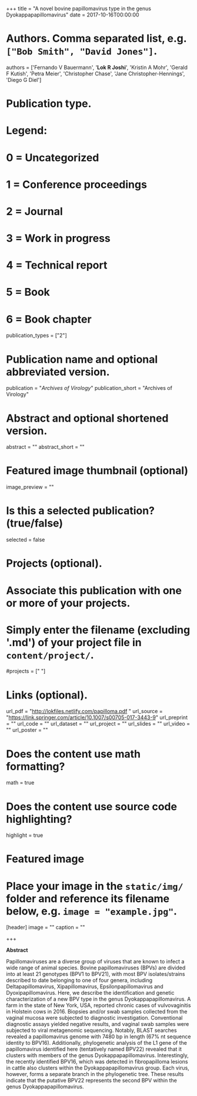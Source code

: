 +++
title = "A novel bovine papillomavirus type in the genus Dyokappapapillomavirus"
date = 2017-10-16T00:00:00

# Authors. Comma separated list, e.g. `["Bob Smith", "David Jones"]`.
authors = ['Fernando V Bauermann', '**Lok R Joshi**', 'Kristin A Mohr', 'Gerald F Kutish', 'Petra Meier', 'Christopher Chase', 'Jane Christopher-Hennings', 'Diego G Diel']

# Publication type.
# Legend:
# 0 = Uncategorized
# 1 = Conference proceedings
# 2 = Journal
# 3 = Work in progress
# 4 = Technical report
# 5 = Book
# 6 = Book chapter
publication_types = ["2"]

# Publication name and optional abbreviated version.
publication = "*Archives of Virology*"
publication_short = "Archives of Virology"

# Abstract and optional shortened version.
abstract = ""
abstract_short = ""
# Featured image thumbnail (optional)
image_preview = ""

# Is this a selected publication? (true/false)
selected = false

# Projects (optional).
#   Associate this publication with one or more of your projects.
#   Simply enter the filename (excluding '.md') of your project file in `content/project/`.
#projects = [" "]

# Links (optional).
url_pdf = "http://lokfiles.netlify.com/papilloma.pdf "
url_source = "https://link.springer.com/article/10.1007/s00705-017-3443-9"
url_preprint = ""
url_code = ""
url_dataset = ""
url_project = ""
url_slides = ""
url_video = ""
url_poster = ""

# Does the content use math formatting?
math = true

# Does the content use source code highlighting?
highlight = true

# Featured image
# Place your image in the `static/img/` folder and reference its filename below, e.g. `image = "example.jpg"`.
[header]
image = ""
caption = ""

+++

**Abstract**


Papillomaviruses are a diverse group of viruses that are known to infect a wide range of animal species. Bovine papillomaviruses (BPVs) are divided into at least 21 genotypes (BPV1 to BPV21),  with most BPV isolates/strains described to date belonging to one of four genera, including Deltapapillomavirus, Xipapillomavirus, Epsilonpapillomavirus and Dyoxipapillomavirus. Here, we describe the identification and genetic characterization of a new BPV type in the genus Dyokappapapillomavirus. A farm in the state of New York, USA, reported chronic cases of vulvovaginitis in Holstein cows in 2016. Biopsies and/or swab samples collected from the vaginal mucosa were subjected to diagnostic investigation. Conventional diagnostic assays yielded negative results, and vaginal swab samples were subjected to viral metagenomic sequencing. Notably, BLAST searches revealed a papillomavirus genome with 7480 bp in length (67% nt sequence identity to BPV16). Additionally, phylogenetic analysis of the L1 gene of the papillomavirus identified here (tentatively named BPV22) revealed that it clusters with members of the genus Dyokappapapillomavirus. Interestingly, the recently identified BPV16, which was detected in fibropapilloma lesions in cattle also clusters within the Dyokappapapillomavirus group. Each virus, however, forms a separate branch in the phylogenetic tree. These results indicate that the putative BPV22 represents the second BPV within the genus Dyokappapapillomavirus.
